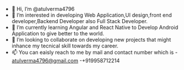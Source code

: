- 👋 Hi, I’m @atulverma4796
- 👀 I’m interested in developing Web Application,UI design,front end developer,Backend Developer also Full Stack Developer.
- 🌱 I’m currently learning Angular and React Native to Develop Android Application to give better to the world.
- 💞️ I’m looking to collaborate on developing new projects that might inhance my tecnical skill towards my career.
- 📫 You can eaisly reach to me by mail and contact number which is 
        - atulverma4796@gmail.com
        -+919958712214

<!---
atulverma4796/atulverma4796 is a ✨ special ✨ repository because its `README.md` (this file) appears on your GitHub profile.
You can click the Preview link to take a look at your changes.
--->
